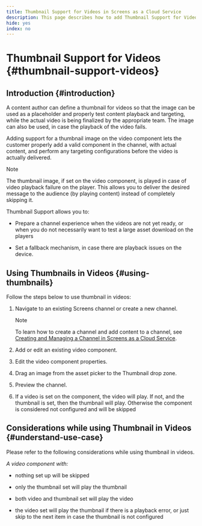 ```yaml
---
title: Thumbnail Support for Videos in Screens as a Cloud Service
description: This page describes how to add Thumbnail Support for Videos in Screens as a Cloud Service.
hide: yes
index: no
---
```


# Thumbnail Support for Videos {#thumbnail-support-videos}

## Introduction {#introduction}

A content author can define a thumbnail for videos so that the image can be used as a placeholder and properly test content playback and targeting, while the actual video is being finalized by the appropriate team. The image can also be used, in case the playback of the video fails.

Adding support for a thumbnail image on the video component lets the customer properly add a valid component in the channel, with actual content, and perform any targeting configurations before the video is actually delivered. 

>[!NOTE]
>The thumbnail image, if set on the video component, is played in case of video playback failure on the player. This allows you to deliver the desired message to the audience (by playing  content) instead of completely skipping it.

Thumbnail Support allows you to:

* Prepare a channel experience when the videos are not yet ready, or when you do not necessarily want to test a large asset download on the players

* Set a fallback mechanism, in case there are playback issues on the device.

## Using Thumbnails in Videos {#using-thumbnails}

Follow the steps below to use thumbnail in videos:

1. Navigate to an existing Screens channel or create a new channel.

   >[!NOTE]
   >To learn how to create a channel and add content to a channel, see [Creating and Managing a Channel in Screens as a Cloud Service](https://experienceleague.adobe.com/docs/experience-manager-cloud-service/screens-as-cloud-service/create-content/creating-channels-screens-cloud.html?lang=en).

1. Add or edit an existing video component.

1. Edit the video component properties.

1. Drag an image from the asset picker to the Thumbnail drop zone.

1. Preview the channel.

1. If a video is set on the component, the video will play. If not, and the thumbnail is set, then the thumbnail will play. Otherwise the component is considered not configured and will be skipped

## Considerations while using Thumbnail in Videos {#understand-use-case}

Please refer to the following considerations while using thumbnail in videos.

*A video component with:*

* nothing set up will be skipped

* only the thumbnail set will play the thumbnail

* both video and thumbnail set will play the video

* the video set will play the thumbnail if there is a playback error, or just skip to the next item in case the thumbnail is not configured
